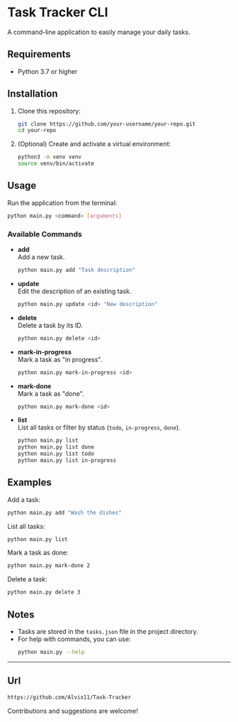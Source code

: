 # Task Tracker CLI

A command-line application to easily manage your daily tasks.

## Requirements

- Python 3.7 or higher

## Installation

1. Clone this repository:
    ```bash
    git clone https://github.com/your-username/your-repo.git
    cd your-repo
    ```
2. (Optional) Create and activate a virtual environment:
    ```bash
    python3 -m venv venv
    source venv/bin/activate
    ```

## Usage

Run the application from the terminal:

```bash
python main.py <command> [arguments]
```

### Available Commands

- **add**  
  Add a new task.
  ```bash
  python main.py add "Task description"
  ```

- **update**  
  Edit the description of an existing task.
  ```bash
  python main.py update <id> "New description"
  ```

- **delete**  
  Delete a task by its ID.
  ```bash
  python main.py delete <id>
  ```

- **mark-in-progress**  
  Mark a task as "in progress".
  ```bash
  python main.py mark-in-progress <id>
  ```

- **mark-done**  
  Mark a task as "done".
  ```bash
  python main.py mark-done <id>
  ```

- **list**  
  List all tasks or filter by status (`todo`, `in-progress`, `done`).
  ```bash
  python main.py list
  python main.py list done
  python main.py list todo
  python main.py list in-progress
  ```

## Examples

Add a task:
```bash
python main.py add "Wash the dishes"
```

List all tasks:
```bash
python main.py list
```

Mark a task as done:
```bash
python main.py mark-done 2
```

Delete a task:
```bash
python main.py delete 3
```

## Notes

- Tasks are stored in the `tasks.json` file in the project directory.
- For help with commands, you can use:
  ```bash
  python main.py --help
  ```

---

## Url

```bash
https://github.com/Alvix11/Task-Tracker
```

Contributions and suggestions are welcome!